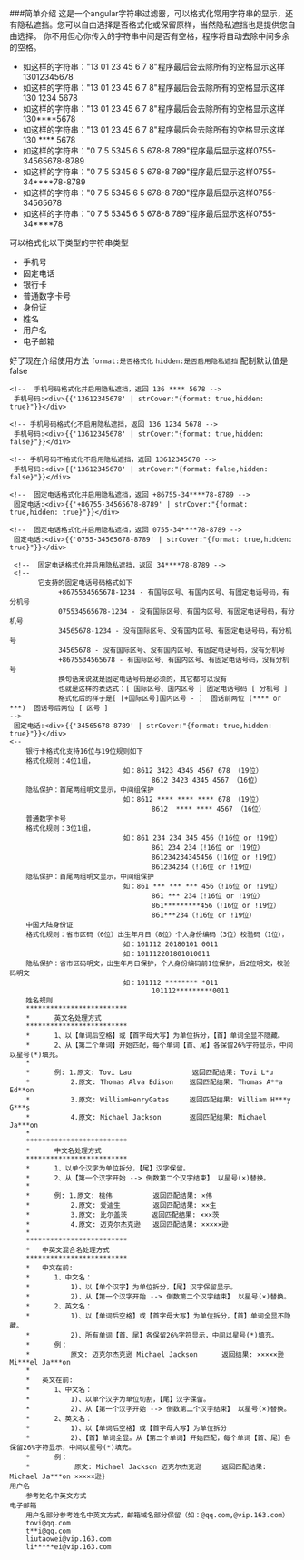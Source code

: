 ###简单介绍
这是一个angular字符串过滤器，可以格式化常用字符串的显示，还有隐私遮挡。您可以自由选择是否格式化或保留原样，当然隐私遮挡也是提供您自由选择。
你不用但心你传入的字符串中间是否有空格，程序将自动去除中间多余的空格。
- 如这样的字符串："13 01  23    45 6 7 8"程序最后会去除所有的空格显示这样13012345678
- 如这样的字符串："13 01  23    45 6 7 8"程序最后会去除所有的空格显示这样130 1234 5678
- 如这样的字符串："13 01  23    45 6 7 8"程序最后会去除所有的空格显示这样130****5678
- 如这样的字符串："13 01  23    45 6 7 8"程序最后会去除所有的空格显示这样130 **** 5678
- 如这样的字符串："0 7 5 5345   6 5 678-8 789"程序最后显示这样0755-34565678-8789
- 如这样的字符串："0 7 5 5345   6 5 678-8 789"程序最后显示这样0755-34****78-8789
- 如这样的字符串："0 7 5 5345   6 5 678-8 789"程序最后显示这样0755-34565678
- 如这样的字符串："0 7 5 5345   6 5 678-8 789"程序最后显示这样0755-34****78

>
可以格式化以下类型的字符串类型
- 手机号
- 固定电话
- 银行卡
- 普通数字卡号
- 身份证
- 姓名
- 用户名
- 电子邮箱

好了现在介绍使用方法
`format:是否格式化`
`hidden:是否启用隐私遮挡`
配制默认值是false

    <!--  手机号码格式化并启用隐私遮挡，返回 136 **** 5678 -->
     手机号码:<div>{{'13612345678' | strCover:"{format: true,hidden: true}"}}</div>

    <!-- 手机号码格式化不启用隐私遮挡，返回 136 1234 5678 -->
     手机号码:<div>{{'13612345678' | strCover:"{format: true,hidden: false}"}}</div>

    <!-- 手机号码不格式化不启用隐私遮挡，返回 13612345678 -->
     手机号码:<div>{{'13612345678' | strCover:"{format: false,hidden: false}"}}</div>

    <!--  固定电话格式化并启用隐私遮挡，返回 +86755-34****78-8789 -->
     固定电话:<div>{{'+86755-34565678-8789' | strCover:"{format: true,hidden: true}"}}</div>

    <!--  固定电话格式化并启用隐私遮挡，返回 0755-34****78-8789 -->
     固定电话:<div>{{'0755-34565678-8789' | strCover:"{format: true,hidden: true}"}}</div>

     <!--  固定电话格式化并启用隐私遮挡，返回 34****78-8789 -->
     <!--
           它支持的固定电话号码格式如下
                +8675534565678-1234 - 有国际区号、有国内区号、有固定电话号码，有分机号
                075534565678-1234 - 没有国际区号、有国内区号、有固定电话号码，有分机号
                34565678-1234 - 没有国际区号、没有国内区号、有固定电话号码，有分机号
                34565678 - 没有国际区号、没有国内区号、有固定电话号码，没有分机号
                +8675534565678 - 有国际区号、有国内区号、有固定电话号码，没有分机号
                换句话来说就是固定电话号码是必须的，其它都可以没有
                也就是这样的表达式：[ 国际区号、国内区号 ] 固定电话号码 [ 分机号 ]
                格式化后的样子是[ [+国际区号]国内区号 - ]  固话前两位 (**** or ***)  固话号后两位 [ 区号 ]
    -->
     固定电话:<div>{{'34565678-8789' | strCover:"{format: true,hidden: true}"}}</div>
    <--
        银行卡格式化支持16位与19位规则如下
        格式化规则：4位1组，
                                如：8612 3423 4345 4567 678 （19位）
                                       8612 3423 4345 4567 （16位）
        隐私保护：首尾两组明文显示，中间组保护
                                如：8612 **** **** **** 678 （19位）
                                       8612  **** **** 4567 （16位）
        普通数字卡号
        格式化规则：3位1组，
                                如：861 234 234 345 456（!16位 or !19位）
                                       861 234 234（!16位 or !19位）
                                       861234234345456（!16位 or !19位）
                                       861234234（!16位 or !19位）
        隐私保护：首尾两组明文显示，中间组保护
                                如：861 *** *** *** 456（!16位 or !19位）
                                       861 *** 234（!16位 or !19位）
                                       861*********456（!16位 or !19位）
                                       861***234（!16位 or !19位）
        中国大陆身份证
        格式化规则：省市区码（6位）出生年月日（8位）个人身份编码（3位）校验码（1位），
                                如：101112 20180101 0011
                                如：101112201801010011
        隐私保护：省市区码明文，出生年月日保护，个人身份编码前1位保护，后2位明文，校验码明文
                                如：101112 ******** *011
                                       101112*********0011
        姓名规则
        *************************
        *      英文名处理方式
        *************************
        *      1、以【单词后空格】或【首字母大写】为单位拆分，【首】单词全显不隐藏。
        *      2、从【第二个单词】开始匹配，每个单词【首、尾】各保留26%字符显示，中间以星号(*)填充。
        *
        *      例: 1.原文: Tovi Lau               返回匹配结果: Tovi L*u
        *          2.原文: Thomas Alva Edison    返回匹配结果: Thomas A**a Ed**on
        *          3.原文: WilliamHenryGates     返回匹配结果: William H***y G***s
        *          4.原文: Michael Jackson       返回匹配结果: Michael Ja***on
        *
        *************************
        *      中文名处理方式
        *************************
        *      1、以单个汉字为单位拆分，【尾】汉字保留。
        *      2、从【第一个汉字开始 --> 倒数第二个汉字结束】 以星号(×)替换。
        *
        *      例: 1.原文: 桃伟          返回匹配结果: ×伟
        *          2.原文: 爱迪生        返回匹配结果: ××生
        *          3.原文: 比尔盖茨      返回匹配结果: ×××茨
        *          4.原文: 迈克尔杰克逊   返回匹配结果: ×××××逊
        *
        *************************
        *   中英文混合名处理方式
        *************************
        *   中文在前:
        *      1、中文名：
        *          1)、以【单个汉字】为单位拆分，【尾】汉字保留显示。
        *          2)、从【第一个汉字开始 --> 倒数第二个汉字结束】 以星号(×)替换。
        *      2、英文名：
        *          1)、以【单词后空格】或【首字母大写】为单位拆分，【首】单词全显不隐藏。
        *          2)、所有单词【首、尾】各保留26%字符显示，中间以星号(*)填充。
        *      例：
        *          原文: 迈克尔杰克逊 Michael Jackson      返回结果: ×××××逊 Mi***el Ja***on
        *
        *   英文在前:
        *      1、中文名：
        *          1)、以单个汉字为单位切割，【尾】汉字保留。
        *          2)、从【第一个汉字开始 --> 倒数第二个汉字结束】 以星号(×)替换。
        *      2、英文名：
        *          1)、以【单词后空格】或【首字母大写】为单位拆分
        *          2)、【首】单词全显。从【第二个单词】开始匹配，每个单词【首、尾】各保留26%字符显示，中间以星号(*)填充。
        *      例：
        *           原文: Michael Jackson 迈克尔杰克逊     返回匹配结果: Michael Ja***on ×××××逊}
    用户名
        参考姓名中英文方式
    电子邮箱
        用户名部分参考姓名中英文方式，邮箱域名部分保留（如：@qq.com,@vip.163.com）
        tovi@qq.com
        t**i@qq.com
        liutaowei@vip.163.com
        li*****ei@vip.163.com
